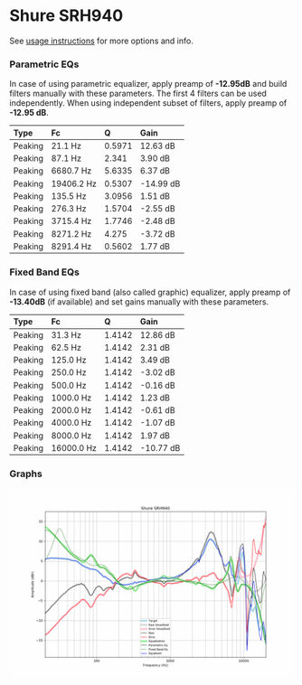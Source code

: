 # Shure SRH940
See [usage instructions](https://github.com/jaakkopasanen/AutoEq#usage) for more options and info.

### Parametric EQs
In case of using parametric equalizer, apply preamp of **-12.95dB** and build filters manually
with these parameters. The first 4 filters can be used independently.
When using independent subset of filters, apply preamp of **-12.95 dB**.

| Type    | Fc         |      Q | Gain      |
|:--------|:-----------|:-------|:----------|
| Peaking | 21.1 Hz    | 0.5971 | 12.63 dB  |
| Peaking | 87.1 Hz    | 2.341  | 3.90 dB   |
| Peaking | 6680.7 Hz  | 5.6335 | 6.37 dB   |
| Peaking | 19406.2 Hz | 0.5307 | -14.99 dB |
| Peaking | 135.5 Hz   | 3.0956 | 1.51 dB   |
| Peaking | 276.3 Hz   | 1.5704 | -2.55 dB  |
| Peaking | 3715.4 Hz  | 1.7746 | -2.48 dB  |
| Peaking | 8271.2 Hz  | 4.275  | -3.72 dB  |
| Peaking | 8291.4 Hz  | 0.5602 | 1.77 dB   |

### Fixed Band EQs
In case of using fixed band (also called graphic) equalizer, apply preamp of **-13.40dB**
(if available) and set gains manually with these parameters.

| Type    | Fc         |      Q | Gain      |
|:--------|:-----------|:-------|:----------|
| Peaking | 31.3 Hz    | 1.4142 | 12.86 dB  |
| Peaking | 62.5 Hz    | 1.4142 | 2.31 dB   |
| Peaking | 125.0 Hz   | 1.4142 | 3.49 dB   |
| Peaking | 250.0 Hz   | 1.4142 | -3.02 dB  |
| Peaking | 500.0 Hz   | 1.4142 | -0.16 dB  |
| Peaking | 1000.0 Hz  | 1.4142 | 1.23 dB   |
| Peaking | 2000.0 Hz  | 1.4142 | -0.61 dB  |
| Peaking | 4000.0 Hz  | 1.4142 | -1.07 dB  |
| Peaking | 8000.0 Hz  | 1.4142 | 1.97 dB   |
| Peaking | 16000.0 Hz | 1.4142 | -10.77 dB |

### Graphs
![](./Shure%20SRH940.png)